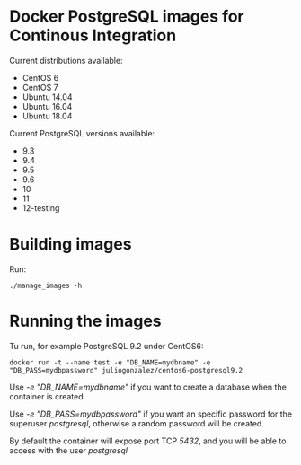# Docker PostgreSQL images for Continous Integration

Current distributions available:

* CentOS 6
* CentOS 7
* Ubuntu 14.04
* Ubuntu 16.04
* Ubuntu 18.04

Current PostgreSQL versions available:

* 9.3
* 9.4
* 9.5
* 9.6
* 10
* 11
* 12-testing

# Building images

Run:

```
./manage_images -h
```

# Running the images

Tu run, for example PostgreSQL 9.2 under CentOS6:

```
docker run -t --name test -e "DB_NAME=mydbname" -e "DB_PASS=mydbpassword" juliogonzalez/centos6-postgresql9.2
```

Use *-e "DB_NAME=mydbname"* if you want to create a database when the container is created

Use *-e "DB_PASS=mydbpassword"* if you want an specific password for the superuser *postgresql*, otherwise a random password will be created.

By default the container will expose port TCP *5432*, and you will be able to access with the user *postgresql*
